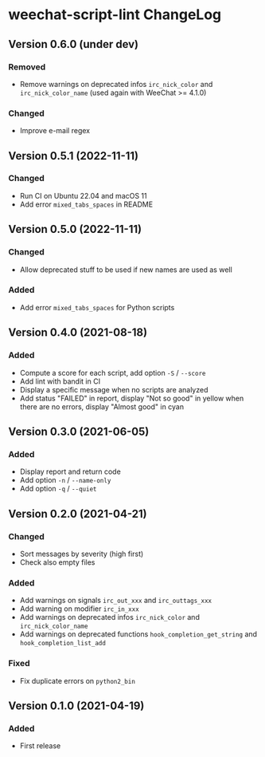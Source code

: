 # weechat-script-lint ChangeLog

## Version 0.6.0 (under dev)

### Removed

- Remove warnings on deprecated infos `irc_nick_color` and `irc_nick_color_name` (used again with WeeChat >= 4.1.0)

### Changed

- Improve e-mail regex

## Version 0.5.1 (2022-11-11)

### Changed

- Run CI on Ubuntu 22.04 and macOS 11
- Add error `mixed_tabs_spaces` in README

## Version 0.5.0 (2022-11-11)

### Changed

- Allow deprecated stuff to be used if new names are used as well

### Added

- Add error `mixed_tabs_spaces` for Python scripts

## Version 0.4.0 (2021-08-18)

### Added

- Compute a score for each script, add option `-S` / `--score`
- Add lint with bandit in CI
- Display a specific message when no scripts are analyzed
- Add status "FAILED" in report, display "Not so good" in yellow when there are no errors, display "Almost good" in cyan

## Version 0.3.0 (2021-06-05)

### Added

- Display report and return code
- Add option `-n` / `--name-only`
- Add option `-q` / `--quiet`

## Version 0.2.0 (2021-04-21)

### Changed

- Sort messages by severity (high first)
- Check also empty files

### Added

- Add warnings on signals `irc_out_xxx` and `irc_outtags_xxx`
- Add warning on modifier `irc_in_xxx`
- Add warnings on deprecated infos `irc_nick_color` and `irc_nick_color_name`
- Add warnings on deprecated functions `hook_completion_get_string` and `hook_completion_list_add`

### Fixed

- Fix duplicate errors on `python2_bin`

## Version 0.1.0 (2021-04-19)

### Added

- First release
